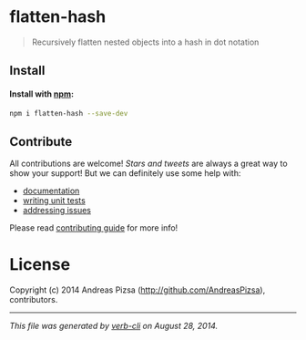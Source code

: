 # flatten-hash

> Recursively flatten nested objects into a hash in dot notation

## Install
#### Install with [npm](npmjs.org):

```bash
npm i flatten-hash --save-dev
```

## Contribute
All contributions are welcome! _Stars and tweets_ are always a great way to show your support! But we can definitely use some help with:

* [documentation](./docs)
* [writing unit tests](./test)
* [addressing issues](https://github.com/AndeasPizsa/flatten-hash/issues)

Please read [contributing guide](CONTRIBUTING.md) for more info!


# License
Copyright (c) 2014 Andreas Pizsa (http://github.com/AndreasPizsa), contributors.   

-----
_This file was generated by [verb-cli](https://github.com/assemble/verb-cli) on August 28, 2014._
